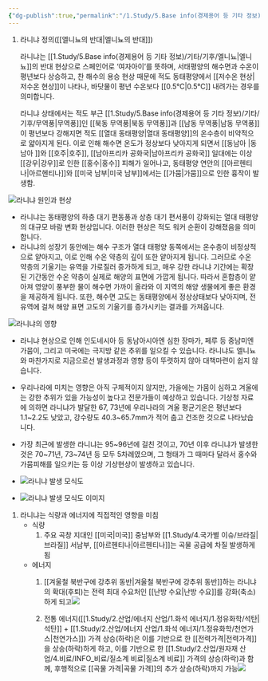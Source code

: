 ```yaml
---
{"dg-publish":true,"permalink":"/1.Study/5.Base info(경제용어 등 기타 정보)/기타/기후/라니냐/","created":"2024-11-20T21:02:30.064+09:00","updated":"2025-06-03T20:07:22.464+09:00"}
---
```


1. 라니냐 정의([[엘니뇨의 반대\|엘니뇨의 반대]])
	
	라니냐는 [[1.Study/5.Base info(경제용어 등 기타 정보)/기타/기후/엘니뇨\|엘니뇨]]의 반대 현상으로 스페인어로 ‘여자아이’를 뜻하며, 서태평양의 해수면과 수온이 평년보다 상승하고, 찬 해수의 용승 현상 때문에 적도 동태평양에서 [[저수온 현상\|저수온 현상]]이 나타나, 바닷물이 평년 수온보다 [[0.5℃\|0.5℃]] 내려가는 경우를 의미합니다.

	 라니냐 상태에서는 적도 부근 [[1.Study/5.Base info(경제용어 등 기타 정보)/기타/기후/무역풍\|무역풍]]인 [[북동 무역풍\|북동 무역풍]]과 [[남동 무역풍\|남동 무역풍]]이 평년보다 강해지면 적도 [[열대 동태평양\|열대 동태평양]]의 온수층이 비약적으로 얇아지게 된다. 이로 인해 해수면 온도가 정상보다 낮아지게 되면서 [[동남아 \|동남아 ]]와 [[호주\|호주]], [[남아프리카 공화국\|남아프리카 공화국]] 일대에는 이상 [[강우\|강우]]로 인한 [[홍수\|홍수]] 피해가 일어나고, 동태평양 연안의 [[아르헨티나\|아르헨티나]]와 [[미국 남부\|미국 남부]]에서는 [[가뭄\|가뭄]]으로 인한 흉작이 발생함. 


![라니냐 원인과 현상](https://www.gihoo.or.kr/portal/webzine/2010_spring/img/sub/h4_0203.gif)

- 라니냐는 동태평양의 하층 대기 편동풍과 상층 대기 편서풍이 강화되는 열대 태평양의 대규모 바람 변화 현상입니다. 이러한 현상은 적도 워커 순환이 강해졌음을 의미합니다.
- 라니냐의 성장기 동안에는 해수 구조가 열대 태평양 동쪽에서는 온수층이 비정상적으로 얕아지고, 이로 인해 수온 약층의 깊이 또한 얕아지게 됩니다. 그러므로 수온 약층의 기울기는 유역을 가로질러 증가하게 되고, 매우 강한 라니냐 기간에는 확장된 기간동안 수온 약층이 실제로 해양의 표면에 가깝게 됩니다. 따라서 혼합층이 얕아져 영양이 풍부한 물이 해수면 가까이 올라와 이 지역의 해양 생물에게 좋은 환경을 제공하게 됩니다. 또한, 해수면 고도는 동태평양에서 정상상태보다 낮아지며, 전 유역에 걸쳐 해양 표면 고도의 기울기를 증가시키는 결과를 가져옵니다.

![라니냐의 영향](https://www.gihoo.or.kr/portal/webzine/2010_spring/img/sub/h4_0204.gif)

- 라니냐 현상으로 인해 인도네시아 등 동남아시아엔 심한 장마가, 페루 등 중남미엔 가뭄이, 그리고 미국에는 극지방 같은 추위를 일으킬 수 있습니다. 라니냐도 엘니뇨와 마찬가지로 지금으로선 발생과정과 영향 등이 뚜렷하지 않아 대책마련이 쉽지 않습니다.
- 우리나라에 미치는 영향은 아직 구체적이지 않지만, 가을에는 가뭄이 심하고 겨울에는 강한 추위가 있을 가능성이 높다고 전문가들이 예상하고 있습니다. 기상청 자료에 의하면 라니냐가 발달한 67, 73년에 우리나라의 겨울 평균기온은 평년보다 1.1~2.2도 낮았고, 강수량도 40.3~65.7mm가 적어 춥고 건조한 것으로 나타났습니다.
- 가장 최근에 발생한 라니냐는 95~96년에 걸친 것이고, 70년 이후 라니냐가 발생한 것은 70~71년, 73~74년 등 모두 5차례였으며, 그 형태가 그 때마다 달라서 홍수와 가뭄피해를 일으키는 등 이상 기상현상이 발생하고 있습니다.

- ![라니냐 발생 모식도](https://www.gihoo.or.kr/portal/webzine/2010_spring/img/sub/s_title0203.gif)
- ![라니냐 발생 모식도 이미지](https://www.gihoo.or.kr/portal/webzine/2010_spring/img/sub/img0205.gif)

1. 라니냐는 식량과 에너지에 직접적인 영향을 미침
	- 식량
		1. 주요 곡창 지대인 [[미국\|미국]] 중남부와 [[1.Study/4.국가별 이슈/브라질\|브라질]] 서남부, [[아르헨티나\|아르헨티나]]는 곡물 공급에 차질 발생하게 됨
	- 에너지 
		1. [[겨울철 북반구에 강추위 동반\|겨울철 북반구에 강추위 동반]]하는 라니냐의 확대(후퇴)는 전력 최대 수요처인 [[난방 수요\|난방 수요]]를 강화(축소)하게 되고![](https://i.imgur.com/PvBCQiJ.png)
 
		2. 전통 에너지([[1.Study/2.산업/에너지 산업/1.화석 에너지/1.정유화학/석탄\|석탄]] + [[1.Study/2.산업/에너지 산업/1.화석 에너지/1.정유화학/천연가스\|천연가스]]) 가격 상승(하락)은 이를 기반으로 한 [[전력가격\|전력가격]]을 상승(하락)하게 하고, 이를 기반으로 한 [[1.Study/2.산업/원자재 산업/4.비료/INFO_비료/질소계 비료\|질소계 비료]] 가격의 상승(하락)과 함께, 후행적으로 [[곡물 가격\|곡물 가격]]의 추가 상승(하락)까지 가능![](https://i.imgur.com/g7mGAUs.png)

